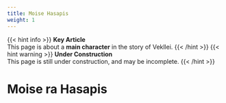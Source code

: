 ```yaml
---
title: Moise Hasapis
weight: 1
---
```

{{< hint info >}}
**Key Article**  
This page is about a **main character** in the story of Vekllei.
{{< /hint >}}
{{< hint warning >}}
**Under Construction**  
This page is still under construction, and may be incomplete.
{{< /hint >}}
# Moise ra Hasapis
